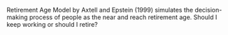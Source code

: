 Retirement Age Model by Axtell and Epstein (1999) simulates the decision-making process of people as the near and reach retirement age. Should I keep working or should I retire?